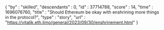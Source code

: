 {
  "by" : "skilled",
  "descendants" : 0,
  "id" : 37714788,
  "score" : 14,
  "time" : 1696076760,
  "title" : "Should Ethereum be okay with enshrining more things in the protocol?",
  "type" : "story",
  "url" : "https://vitalik.eth.limo/general/2023/09/30/enshrinement.html"
}
